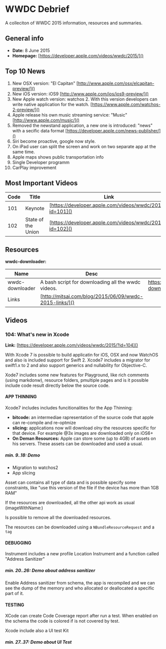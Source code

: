 # WWDC Debrief

A colleciton of WWDC 2015 information, resources and summaries.


## General info

- **Date:** 8 June 2015
- **Homepage:** [https://developer.apple.com/videos/wwdc/2015/]()

## Top 10 News
1. New OSX version: "El Capitan" [http://www.apple.com/osx/elcapitan-preview/]()
2. New iOS version: iOS9 [http://www.apple.com/ios/ios9-preview/]()
3. New Apple watch version: watchos 2. With this version developers can write native application for the watch. [https://www.apple.com/watchos-2-preview/]()
4. Apple release his own music streaming service: "Music"  [http://www.apple.com/music/]()
5. Removed the newstand application, a new one is introduced: "news" with a secific data format [https://developer.apple.com/news-publisher/]()
6. Siri become proactive, google now style. 
7. On iPad user can split the screen and work on two separate app at the same time.
8. Apple maps shows public transportation info
9. Single Developer programm
10. CarPlay improvement

## Most Important Videos

Code  | Title           | Link
----- | --------------- | ---------------- |
101   | Keynote         | [https://developer.apple.com/videos/wwdc/2015/?id=101]()
102   | State of the Union | [https://developer.apple.com/videos/wwdc/2015/?id=102]()






## Resources

**wwdc-downloader:**

Name            | Desc                                               | URL | 
----------------| ---------------------------------------------------|------
wwdc-downloader | A bash script for downloading all the wwdc videos. | https://github.com/ohoachuck/wwdc-downloader
Links | [http://mjtsai.com/blog/2015/06/09/wwdc-2015-links/]()








## Videos

### 104: What's new in Xcode

**Link:** [https://developer.apple.com/videos/wwdc/2015/?id=104]()


With Xcode 7 is possible to build applicatin for iOS, OSX and now WatchOS and also is included support for Swift 2.
Xcode7 includes a migrator for swift1.x to 2 and also support generics and nullability for Objective-C.

Xode7 includes some new features for Playground, like rich comments (using markdonw), resource folders, pmultiple pages and is it possible include code result directly below the source code.

#### APP THINNING

Xcode7 includes includes funcitionalities for the App Thinning:

* **bitcode:** an intermediae rapresentation of the source code that apple can re-compile and re-optmize
* **slicing:** applications now will download olny the resources specific for that device. For example @3x images are downloaded only on iOS6+
* **On Deman Resources:** Apple can store some (up to 4GB) of assets on his servers. These assets can be downloaded and used a usual.

##### min. 9..18:  Demo

* Migration to watchos2
* App slicing

Asset can contains all type of data and is possible specify some constraints, like "use this version of the file if the device has more than 1GB RAM"

If the resources are downloaded, all the other api work as usual (imageWithName:)

Is possible to remove all the downloaded resources.

The resources can be downloaded using a `NBundleResourceRequest` and a `tag`


#### DEBUGGING

Instrument includes a new profile Location Instrument  and a function called "Address Sanitizer"

##### min. 20..26:  Demo about address sanitizer

Enable Address sanitizer from schema, the app is recompiled and we can see the dump of the memory and who allocated or deallocated a specific part of it.



#### TESTING

XCode can create Code Coverage report after run a test. When enabled on the schema the code is colored if is not covered by test.

Xcode include also a UI test Kit

##### min. 27..37:  Demo about UI Test










